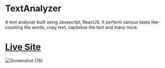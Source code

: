 # TextAnalyzer
A text analyser built using Javascript, ReactJS.
It perform various tasks like- counting the words, copy text, capitalize the text and many more.

# **[Live Site](https://vaishnavichouksey.github.io/Text-Analyzer/)**


![Screenshot (76)](https://github.com/VaishnaviChouksey/Text-Analyzer/assets/121281774/107bdbc2-1189-49e9-8a7e-924357e670b1)
